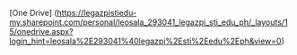 [One Drive]
(https://legazpistiedu-my.sharepoint.com/personal/leosala_293041_legazpi_sti_edu_ph/_layouts/15/onedrive.aspx?login_hint=leosala%2E293041%40legazpi%2Esti%2Eedu%2Eph&view=0)
